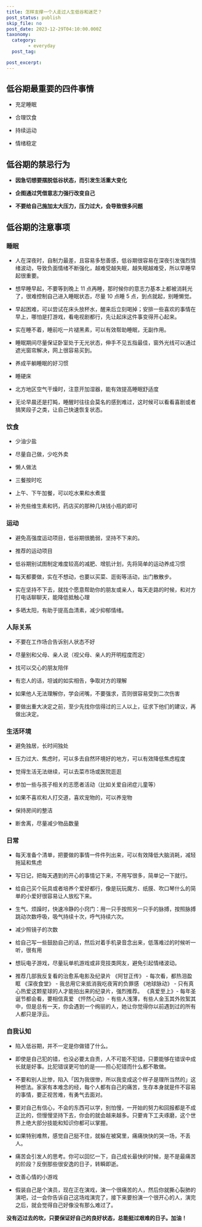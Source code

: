 ```yaml
---
title: 怎样支撑一个人走过人生低谷和迷茫？
post_status: publish
skip_file: no
post_date: 2023-12-29T04:10:00.000Z
taxonomy:
  category:
        - everyday
  post_tag:

post_excerpt: 
---
```

## 低谷期最重要的四件事情

* 充足睡眠

* 合理饮食

* 持续运动

* 情绪稳定

## 低谷期的禁忌行为

* **因急切想要摆脱低谷状态，而引发生活重大变化**

* **企图通过凭借意志力强行改变自己**

* **不要给自己施加太大压力，压力过大，会导致很多问题**

## 低谷期的注意事项

### **睡眠**

* 人在深夜时，自制力最差，且容易多愁善感，低谷期很容易在深夜引发强烈情绪波动，导致负面情绪不断强化，越难受越失眠，越失眠越难受，所以早睡早起很重要。

* 想早睡早起，不要等到晚上 11 点再睡，那时候你的意志力基本上都被消耗光了，很难控制自己进入睡眠状态，尽量 10 点睡 5 点，到点就起，别睡懒觉。

* 早起困难，可以尝试在床头放杯水，醒来后立刻喝掉；安排一些喜欢的事情在早上，哪怕是打游戏，看电视剧都行，先让起床这件事变得开心起来。

* 实在睡不着，睡前吃一片褪黑素，可以有效帮助睡眠，无副作用。

* 睡眠期间尽量保证卧室处于无光状态，伸手不见五指最佳，窗外光线可以通过遮光窗帘解决，网上很容易买到。

* 养成平躺睡眠的好习惯

* 睡硬床

* 北方地区空气干燥时，注意开加湿器，能有效提高睡眠舒适度

* 无论早晨还是打盹，睡醒时往往会莫名的感到难过，这时候可以看看喜剧或者搞笑段子之类，让自己快速恢复状态。

### **饮食**

* 少油少盐

* 尽量自己做，少吃外卖

* 懒人做法

* 三餐按时吃

* 上午、下午加餐，可以吃水果和水煮蛋

* 补充些维生素和钙，药店买的那种几块钱小瓶的即可

### **运动**

* 避免高强度运动项目，低谷期很脆弱，坚持不下来的。

* 推荐的运动项目

* 低谷期别试图制定难度较高的减肥、增肌计划，先将简单的运动养成习惯

* 每天都要做，实在不想动，也要以买菜、逛街等活动，出门散散步。

* 实在坚持不下去，就找个愿意帮助你的朋友或亲人，每天走路的时候，和对方打电话聊聊天，能降低抵触心理

* 多晒太阳，有助于提高血清素，减少抑郁情绪。

### 人际关系

* 不要在工作场合告诉别人状态不好

* 尽量别和父母、亲人说（视父母、亲人的开明程度而定）

* 找可以交心的朋友陪伴

* 有恋人的话，坦诚的如实相告，争取对方的理解

* 如果他人无法理解你，学会闭嘴，不要强求，否则很容易受到二次伤害

* 要做出重大决定之前，至少先找你信得过的三人以上，征求下他们的建议，再做出决定。

### 生活环境

* 避免独居，长时间独处

* 压力过大、焦虑时，可以多去自然环境好的地方，可以有效降低焦虑程度

* 觉得生活无法继续，可以去菜市场或医院逛逛

* 参加一些与孩子相关的志愿者活动（比如关爱自闭症儿童等）

* 如果不喜欢和人打交道，喜欢宠物的，可以养宠物

* 保持房间的整洁

* 断舍离，尽量减少物品数量

### 日常

* 每天准备个清单，把要做的事情一件件列出来，可以有效降低大脑消耗，减轻拖延和焦虑

* 写日记，把每天遇到的开心的事情记下来，不用写很多，简单记一下就行。

* 给自己买个玩具或者培养个爱好都行，像是玩玩魔方、纸膜、吹口琴什么的简单的小爱好很容易让人放松下来。

* 生气、烦躁时，快速冷静的小窍门：用一只手按照另一只手的脉搏，按照脉搏跳动次数呼吸，吸气持续十次，呼气持续六次。

* 减少照镜子的次数

* 给自己写一些鼓励自己的话，然后对着手机录音念出来，低落难过的时候听一听，很有用

* 想玩电子游戏，尽量玩单机游戏或非竞技类网友，避免引起情绪波动。

* 推荐几部我反复看的治愈系电影及纪录片 《阿甘正传》 - 每次看，都热泪盈眶 《深夜食堂》 - 我总用它来抵消我吃夜宵的负罪感 《地球脉动》 - 只有真心热爱这颗星球的人才能拍出来的纪录片，强烈推荐。 《真爱至上》- 每年圣诞节都会看，要相信真爱 《怦然心动》- 有些人浅薄，有些人金玉其外败絮其中，但是总有一天，你会遇到一个绚丽的人，她让你觉得你以前遇到过的所有人都只是浮云。

### 自我认知

* 陷入低谷期，并不一定是你做错了什么。

* 即使是自己犯的错，也没必要太自责，人不可能不犯错，只要能够在错误中成长就是好事。比犯错误更可怕的是——担心犯错而什么都不敢做。

* 不要和别人比惨，陷入「因为我很惨，所以我变成这个样子是理所当然的」这种想法。家家有本难念的经，每个人都有自己的痛苦，生存本身就是件不容易的事情，要正视苦难，有勇气去面对。

* 要对自己有信心，不会的东西可以学，别怕慢，一开始的努力和回报都是不成正比的，但慢慢坚持下去，你会的就会越来越多。只要肯下工夫琢磨，这个世界上绝大部分技能和知识你都可以掌握。

* 如果特别难熬，感觉自己挺不住，就躲在被窝里，痛痛快快的哭一场，不丢人。

* 痛苦会引发人的思考。你可以回忆一下，自己成长最快的时候，是不是最痛苦的阶段？反倒那些很安逸的日子，转瞬即逝。

* 改善心情的小游戏

* 假装自己是个演员，现在正在演戏，演一个很痛苦的人，然后你就撕心裂肺的演吧，过一会你告诉自己这场戏演完了，接下来要扮演一个很开心的人，演完之后，就会觉得自己好像没有那么难过了。

**没有迈过去的坎，只要保证好自己的良好状态，总能挺过艰难的日子。加油！**